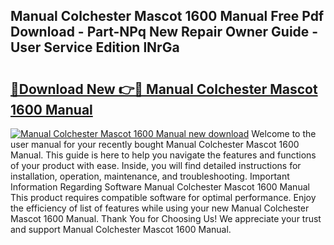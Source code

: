 ## Manual Colchester Mascot 1600 Manual Free Pdf Download - Part-NPq New Repair Owner Guide - User Service Edition lNrGa

# <h2><a href="http://bc75841.oget.top/?id=Manual+Colchester+Mascot+1600+Manual">🔗Download New 👉🔴 Manual Colchester Mascot 1600 Manual</a></h2>

[![Manual Colchester Mascot 1600 Manual new download](https://i.imgur.com/5g1atiW.png)](http://bc75841.oget.top/?id=Manual+Colchester+Mascot+1600+Manual)
Welcome to the user manual for your recently bought Manual Colchester Mascot 1600 Manual. This guide is here to help you navigate the features and functions of your product with ease. Inside, you will find detailed instructions for installation, operation, maintenance, and troubleshooting. Important Information Regarding Software Manual Colchester Mascot 1600 Manual This product requires compatible software for optimal performance. Enjoy the efficiency of list of features while using your new Manual Colchester Mascot 1600 Manual. Thank You for Choosing Us! We appreciate your trust and support Manual Colchester Mascot 1600 Manual.
